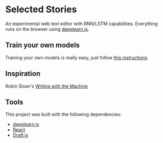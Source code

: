 # Selected Stories

An experimental web text editor with RNN/LSTM capabilities.
Everything runs on the browser using [deeplearn.js](https://github.com/PAIR-code/deeplearnjs).

## Train your own models 

Training your own models is really easy, just follow [this instructions](https://github.com/ITPNYU/p5-deeplearn-js/tree/master/training/lstm).

## Inspiration

Robin Sloan's [Writing with the Machine](https://www.robinsloan.com/notes/writing-with-the-machine/)

## Tools

This project was built with the following dependencies:

  - [deeplearn.js](https://github.com/PAIR-code/deeplearnjs)
  - [React](https://github.com/reactjs/reactjs.org)
  - [Draft.js](https://github.com/facebook/draft-js)